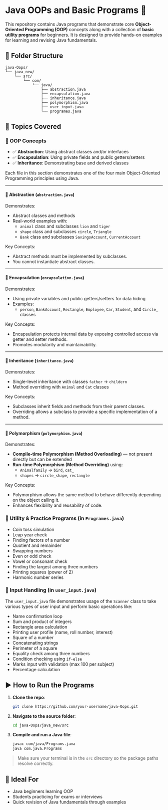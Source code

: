 # Java OOPs and Basic Programs 🚀

This repository contains Java programs that demonstrate core **Object-Oriented Programming (OOP)** concepts along with a collection of **basic utility programs** for beginners. It is designed to provide hands-on examples for learning and revising Java fundamentals.

## 📂 Folder Structure

```
java-Oops/
└── java_new/
    └── src/
        └── com/
            └── java/
                ├── abstraction.java
                ├── encapsulation.java
                ├── inheritance.java
                ├── polymorphism.java
                ├── user_input.java
                └── programes.java
```

## 📘 Topics Covered

### 🔹 OOP Concepts
- ✅ **Abstraction**: Using abstract classes and/or interfaces
- ✅ **Encapsulation**: Using private fields and public getters/setters
- ✅ **Inheritance**: Demonstrating base and derived classes
  
Each file in this section demonstrates one of the four main Object-Oriented Programming principles using Java.

---

#### 🧱 Abstraction (`abstraction.java`)

Demonstrates:
- Abstract classes and methods
- Real-world examples with:
  - `animal` class and subclasses `lion` and `tiger`
  - `shape` class and subclasses `circle`, `Triangle`
  - `Bank` class and subclasses `SavingsAccount`, `CurrentAccount`

Key Concepts:
- Abstract methods must be implemented by subclasses.
- You cannot instantiate abstract classes.

---

#### 🔐 Encapsulation (`encapsulation.java`)

Demonstrates:
- Using private variables and public getters/setters for data hiding
- Examples:
  - `person`, `BankAccount`, `Rectangle`, `Employee`, `Car`, `Student`, and `Circle_` classes

Key Concepts:
- Encapsulation protects internal data by exposing controlled access via getter and setter methods.
- Promotes modularity and maintainability.

---

#### 🧬 Inheritance (`inheritance.java`)

Demonstrates:
- Single-level inheritance with classes `father` → `childern`
- Method overriding with `Animal` and `Cat` classes

Key Concepts:
- Subclasses inherit fields and methods from their parent classes.
- Overriding allows a subclass to provide a specific implementation of a method.

---

#### 🔁 Polymorphism (`polymorphism.java`)

Demonstrates:
- **Compile-time Polymorphism (Method Overloading)** — not present directly but can be extended
- **Run-time Polymorphism (Method Overriding)** using:
  - `Animalfamily` → `bird`, `cat_`
  - `shapes` → `circle_shape`, `rectangle`

Key Concepts:
- Polymorphism allows the same method to behave differently depending on the object calling it.
- Enhances flexibility and reusability of code.

### 🔹 Utility & Practice Programs (in `Programes.java`)
- Coin toss simulation
- Leap year check
- Finding factors of a number
- Quotient and remainder
- Swapping numbers
- Even or odd check
- Vowel or consonant check
- Finding the largest among three numbers
- Printing squares (power of 2)
- Harmonic number series

### 🔹 Input Handling (in `user_input.java`)
The `user_input.java` file demonstrates usage of the `Scanner` class to take various types of user input and perform basic operations like:

- Name confirmation loop
- Sum and product of integers
- Rectangle area calculation
- Printing user profile (name, roll number, interest)
- Square of a number
- Concatenating strings
- Perimeter of a square
- Equality check among three numbers
- Condition checking using `if-else`
- Marks input with validation (max 100 per subject)
- Percentage calculation


## ▶️ How to Run the Programs

1. **Clone the repo**:
   ```bash
   git clone https://github.com/your-username/java-Oops.git
   ```

2. **Navigate to the source folder**:
   ```bash
   cd java-Oops/java_new/src
   ```

3. **Compile and run a Java file**:
   ```bash
   javac com/java/Programs.java
   java com.java.Programs
   ```

> Make sure your terminal is in the `src` directory so the package paths resolve correctly.

## 🧠 Ideal For

- Java beginners learning OOP
- Students practicing for exams or interviews
- Quick revision of Java fundamentals through examples
